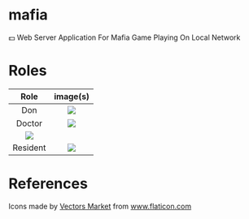 # mafia
:dollar: Web Server Application For Mafia Game Playing On Local Network

# Roles
| Role            | image(s)                                                                                             |
| :-------------: |:---------------------------------------------------------------------------------------------------: |
|      Don        | <img src="https://www.github.com/sadrasabouri/mafia/blob/master/static/images/roles/Don.png">        |
|     Doctor      | <img src="https://www.github.com/sadrasabouri/mafia/blob/master/static/images/roles/Doctor_1.png"> 
                    <img src="https://www.github.com/sadrasabouri/mafia/blob/master/static/images/roles/Doctor_2.png">   |
|     Resident    | <img src="https://github.com/sadrasabouri/mafia/blob/master/static/images/roles/Resident_1.png">     |

# References
Icons made by <a href="https://www.flaticon.com/authors/vectors-market" title="Vectors Market">Vectors Market</a> from <a href="https://www.flaticon.com/" title="Flaticon"> www.flaticon.com</a>